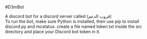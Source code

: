 #D3mBot

A discord bot for a discord server called (قروب الدعم)<br />
To run the bot, make sure Python is installed, then use pip to install discord.py and mcstatus. create a file named token.txt inside the src directory and place your Discord bot token in it.